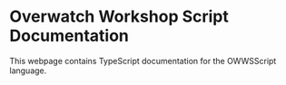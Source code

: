 # Overwatch Workshop Script Documentation

This webpage contains TypeScript documentation for the OWWSScript language.
